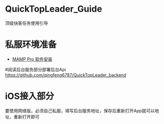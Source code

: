 # QuickTopLeader_Guide
顶级快客任务使用引导
# 私服环境准备
* [MAMP Pro 软件安装](https://www.mamp.info/en/mamp-pro/windows/)

#阅读后台服务部分部署后台Api
https://github.com/qingfeng6787/QuickTopLeader_backend


# iOS接入部分

要使用网络版，必须自己私服，填写后台服务地址，保存后重新打开App就可以地址，重新打开即可
